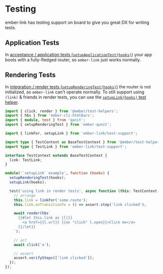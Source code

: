 # Testing

ember-link has testing support on board to give you great DX for writing tests.

## Application Tests

In [acceptance / application tests (`setupApplicationTest(hooks)`)](https://guides.emberjs.com/release/testing/testing-application/)
your app boots with a fully-fledged router, so `ember-link` just works normally.

## Rendering Tests

In [integration / render tests (`setupRenderingTest(hooks)`)](https://guides.emberjs.com/release/testing/testing-components/) the
router is not initialized, so `ember-link` can't operate normally. To still
support using `(link)` & friends in render tests, you can use the
[`setupLink(hooks)` test helper](./api/ember-link/test-support/functions/setupLink.md).

```ts
import { click, render } from '@ember/test-helpers';
import { hbs } from 'ember-cli-htmlbars';
import { module, test } from 'qunit';
import { setupRenderingTest } from 'ember-qunit';

import { linkFor, setupLink } from 'ember-link/test-support';

import type { TestContext as BaseTestContext } from '@ember/test-helpers';
import type { TestLink } from 'ember-link/test-support';

interface TestContext extends BaseTestContext {
  link: TestLink;
}

module('`setupLink` example', function (hooks) {
  setupRenderingTest(hooks);
  setupLink(hooks);

  test('using link in render tests', async function (this: TestContext, assert) {
    // arrange
    this.link = linkFor('some.route');
    this.link.onTransitionTo = () => assert.step('link clicked');

    await render(hbs`
      {{#let this.link as |l|}}
        <a href={{l.url}} {{on "click" l.open}}>Click me</a>
      {{/let}}
    `);

    // act
    await click('a');

    // assert
    assert.verifySteps(['link clicked']);
  });
});
```
